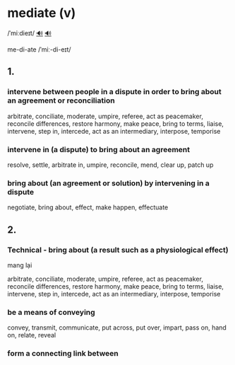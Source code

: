 # mediate (v)

/ˈmiːdieɪt/ [🔊](https://www.oxfordlearnersdictionaries.com/media/english/uk_pron/m/med/media/mediate__gb_4.mp3) [🔊](https://www.oxfordlearnersdictionaries.com/media/english/us_pron/m/med/media/mediate__us_1.mp3)

me-di-ate /ˈmiː-di-eɪt/

## 1.

### intervene between people in a dispute in order to bring about an agreement or reconciliation

arbitrate, conciliate, moderate, umpire, referee, act as peacemaker, reconcile differences, restore harmony, make peace, bring to terms, liaise, intervene, step in, intercede, act as an intermediary, interpose, temporise

### intervene in (a dispute) to bring about an agreement

resolve, settle, arbitrate in, umpire, reconcile, mend, clear up, patch up

### bring about (an agreement or solution) by intervening in a dispute

negotiate, bring about, effect, make happen, effectuate

## 2.

### Technical - bring about (a result such as a physiological effect)

mang lại

arbitrate, conciliate, moderate, umpire, referee, act as peacemaker, reconcile differences, restore harmony, make peace, bring to terms, liaise, intervene, step in, intercede, act as an intermediary, interpose, temporise

### be a means of conveying

convey, transmit, communicate, put across, put over, impart, pass on, hand on, relate, reveal

### form a connecting link between
